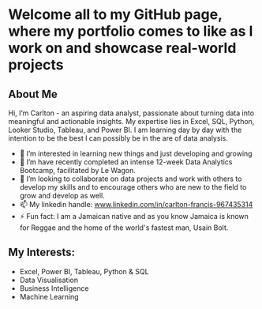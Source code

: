 # Welcome all to my GitHub page, where my portfolio comes to like as I work on and showcase real-world projects
## About Me
Hi, I’m Carlton - an aspiring data analyst, passionate about turning data into meaningful and actionable insights. My expertise lies in Excel, SQL, Python, Looker Studio, Tableau, and Power BI. I am learning day by day with the intention to be the best I can possibly be in the are of data analysis.
- 👀 I’m interested in learning new things and just developing and growing
- 🌱 I’m have recently completed an intense 12-week Data Analytics Bootcamp, facilitated by Le Wagon.
- 💞️ I’m looking to collaborate on data projects and work with others to develop my skills and to encourage others who are new to the field to grow and develop as well.
- 📫 My linkedin handle: www.linkedin.com/in/carlton-francis-967435314
- ⚡ Fun fact: I am a Jamaican native and as you know Jamaica is known for Reggae and the home of the world's fastest man, Usain Bolt.

## My Interests:
- Excel, Power BI, Tableau, Python & SQL
- Data Visualisation
- Business Intelligence
- Machine Learning



